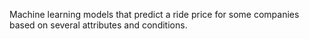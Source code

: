 Machine learning models that predict a ride price for some companies based on several attributes and conditions.
